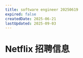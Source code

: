 ```yaml
---
title: software engineer 20250619
expired: false
createdDate: 2025-06-21
lastUpdated: 2025-09-03
---
```


# Netflix 招聘信息

<JobPostingTable job-posting-json-path="netflix/data/software-engineer-20250619.json" />
